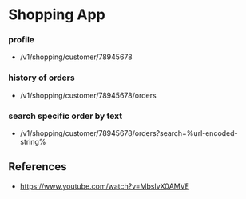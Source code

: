 # Shopping App


### profile
- /v1/shopping/customer/78945678
### history of orders
- /v1/shopping/customer/78945678/orders
### search specific order by text
- /v1/shopping/customer/78945678/orders?search=%url-encoded-string%

## References
- https://www.youtube.com/watch?v=MbslvX0AMVE

